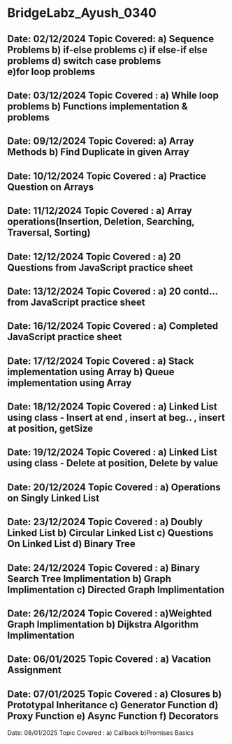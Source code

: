 # BridgeLabz_Ayush_0340

Date: 02/12/2024
Topic Covered: a) Sequence Problems b) if-else problems c) if else-if else problems d) switch case problems e)for loop problems
----------------------------------------------------
Date: 03/12/2024
Topic Covered : a) While loop problems b) Functions implementation & problems 
----------------------------------------------------
Date: 09/12/2024
Topic Covered: 	a) Array Methods b) Find Duplicate in given Array
----------------------------------------------------
Date: 10/12/2024
Topic Covered : a) Practice Question on Arrays
----------------------------------------------------
Date: 11/12/2024
Topic Covered : a) Array operations(Insertion, Deletion, Searching, Traversal, Sorting)
----------------------------------------------------
Date: 12/12/2024
Topic Covered : a) 20 Questions from JavaScript practice sheet
----------------------------------------------------
Date: 13/12/2024
Topic Covered : a) 20 contd... from JavaScript practice sheet
----------------------------------------------------
Date: 16/12/2024
Topic Covered : a) Completed JavaScript practice sheet
----------------------------------------------------
Date: 17/12/2024
Topic Covered : a) Stack implementation using Array b) Queue implementation using Array
----------------------------------------------------
Date: 18/12/2024
Topic Covered : a) Linked List using class - Insert at end , insert at beg.. , insert at position, getSize
----------------------------------------------------
Date: 19/12/2024
Topic Covered : a) Linked List using class - Delete at position, Delete by value
----------------------------------------------------
Date: 20/12/2024
Topic Covered : a) Operations on Singly Linked List
----------------------------------------------------
Date: 23/12/2024
Topic Covered : a) Doubly Linked List b) Circular Linked List c) Questions On Linked List d) Binary Tree
----------------------------------------------------
Date: 24/12/2024
Topic Covered : a) Binary Search Tree Implimentation b) Graph Implimentation c) Directed Graph Implimentation
----------------------------------------------------
Date: 26/12/2024
Topic Covered : a)Weighted Graph Implimentation b) Dijkstra Algorithm Implimentation
---------------------------------------------------
Date: 06/01/2025
Topic Covered : a) Vacation Assignment
---------------------------------------------------
Date: 07/01/2025
Topic Covered : a) Closures b) Prototypal Inheritance c) Generator Function d) Proxy Function e) Async Function f) Decorators
---------------------------------------------------
Date: 08/01/2025
Topic Covered : a) Callback b)Promises Basics

